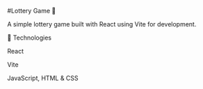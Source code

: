 #Lottery Game 🎲

A simple lottery game built with React using Vite for development.

🚀 Technologies

React

Vite

JavaScript, HTML & CSS
